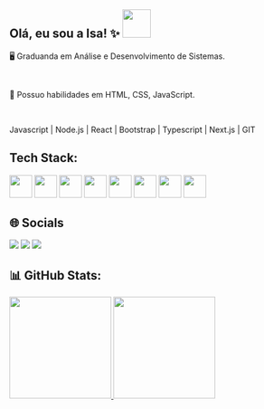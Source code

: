<h2>Olá, eu sou a Isa! ✨ <img src="https://media.giphy.com/media/mGcNjsfWAjY5AEZNw6/giphy.gif" width="50"> </h2>

<p>🖥 Graduanda em Análise e Desenvolvimento de Sistemas.</p><br>
<p>🌱 Possuo habilidades em HTML, CSS, JavaScript. </p>
<br>

Javascript | Node.js | React | Bootstrap | Typescript | Next.js | GIT

## Tech Stack:
<div>
  <img src="https://cdn.jsdelivr.net/gh/devicons/devicon/icons/html5/html5-original.svg" width="40" height="40"/>
  <img src="https://cdn.jsdelivr.net/gh/devicons/devicon/icons/css3/css3-original.svg" width="40" height="40"/>
  <img src="https://cdn.jsdelivr.net/gh/devicons/devicon/icons/bootstrap/bootstrap-original.svg" width="40" height="40"/>
  <img src="https://cdn.jsdelivr.net/gh/devicons/devicon/icons/javascript/javascript-original.svg" width="40" height="40"/>
  <img src="https://cdn.jsdelivr.net/gh/devicons/devicon/icons/typescript/typescript-original.svg" width="40" height="40"/>
  <img src="https://cdn.jsdelivr.net/gh/devicons/devicon/icons/nodejs/nodejs-original.svg" width="40" height="40"/>
  <img src="https://cdn.jsdelivr.net/gh/devicons/devicon/icons/linux/linux-original.svg" width="40" height="40"/>
  <img src="https://cdn.jsdelivr.net/gh/devicons/devicon/icons/windows8/windows8-original.svg" width="40" height="40"/>

</div>

## 🌐 Socials 
<div>
  <a href="https://www.linkedin.com/in/isa-bela" target="_blank"><img loading="lazy" src="https://img.shields.io/badge/-LinkedIn-%230077B5?style=for-the-badge&logo=linkedin&logoColor=white" target="_blank"></a>  
  <a href="https://instagram.com/istnss" target="_blank"><img loading="lazy" src="https://img.shields.io/badge/-Instagram-%23E4405F?style=for-the-badge&logo=instagram&logoColor=white" target="_blank"></a>
  <a href="mailto:istnss@gmail.com"><img loading="lazy" src="https://img.shields.io/badge/Gmail-D14836?style=for-the-badge&logo=gmail&logoColor=white" target="_blank"></a>
</div>

## 📊 GitHub Stats:
<div>
  <a href="https://github.com/istnss">
  <img loading="lazy" height="180em" src="https://github-readme-stats.vercel.app/api/top-langs/?username=istnss&layout=compact&langs_count=7&theme=dracula"/>
  <img loading="lazy" height="180em" src="https://github-readme-stats.vercel.app/api?username=istnss&show_icons=true&theme=dracula&include_all_commits=true&count_private=true"/>
</div>

